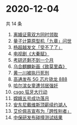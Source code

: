 # 2020-12-04

共 14 条

<!-- BEGIN ZHIHUSEARCH -->
<!-- 最后更新时间 Fri Dec 04 2020 11:06:48 GMT+0800 (CST) -->
1. [离婚证需双方同时领取](https://www.zhihu.com/search?q=离婚冷静期)
1. [量子计算原型机「九章」问世](https://www.zhihu.com/search?q=九章)
1. [杨超越发文「受不了了」 ](https://www.zhihu.com/search?q=杨超越)
1. [电视剧《大秦赋》](https://www.zhihu.com/search?q=大秦赋)
1. [考研还剩不到一个月](https://www.zhihu.com/search?q=考研)
1. [乌合麒麟新画《致莫里森》](https://www.zhihu.com/search?q=致莫里森)
1. [黄一川被执行死刑](https://www.zhihu.com/search?q=黄一川)
1. [高通发布 5G 芯片骁龙 888](https://www.zhihu.com/search?q=骁龙888)
1. [哈尔滨女童遭邻居强奸](https://www.zhihu.com/search?q=哈尔滨女童)
1. [csgo 狂牙大行动](https://www.zhihu.com/search?q=csgo大行动)
1. [嫦娥五号成功落月](https://www.zhihu.com/search?q=嫦娥五号)
1. [安东尼戴维斯顶薪续约湖人](https://www.zhihu.com/search?q=安东尼戴维斯)
1. [艾伦佩吉宣布为「跨性别者」](https://www.zhihu.com/search?q=跨性别者)
1. [中保研发布碰撞测试结果](https://www.zhihu.com/search?q=中保研)
<!-- END ZHIHUSEARCH -->
